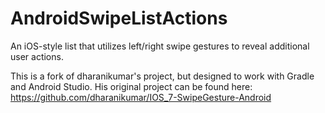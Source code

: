 AndroidSwipeListActions
=======================

An iOS-style list that utilizes left/right swipe gestures to reveal additional user actions.

This is a fork of dharanikumar's project, but designed to work with Gradle and Android Studio. His original project can be found here:
https://github.com/dharanikumar/IOS_7-SwipeGesture-Android
